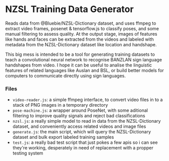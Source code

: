 NZSL Training Data Generator
============================

Reads data from @Bluebie/NZSL-Dictionary dataset, and uses ffmpeg to extract video frames, posenet & tensorflow.js to classify poses, and some manual filtering to assess quality. At the output stage, images of features like hands and faces can be extracted from the videos and labeled with metadata from the NZSL-Dictionary dataset like location and handshape.

This big mess is intended to be a tool for generating training datasets to teach a convolutional neural network to recognise BANZLAN sign language handshapes from video. I hope it can be useful to analise the linguistic features of related languages like Auslan and BSL, or build better models for computers to communicate directly using sign languages.

### Files

* `video-reader.js`: a simple ffmpeg interface, to convert video files in to a stack of PNG images in a temporary directory
* `pose-machine.js`: a wrapper around PoseNet, with some aditional filtering to improve quality signals and reject bad classifications
* `nzsl.js`: a really simple model to read in data from the NZSL-Dictionary dataset, and conveniently access related videos and image files
* `generate.js`: the main script, which will query the NZSL-Dictionary dataset and bulk export labeled training samples 
* `test.js`: a really bad test script that just pokes a few apis so i can see they're working, desperately in need of replacement with a propper testing system